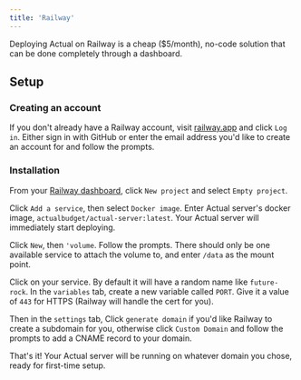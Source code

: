 ```yaml
---
title: 'Railway'
---
```


Deploying Actual on Railway is a cheap ($5/month), no-code solution that can be done completely through a dashboard.

## Setup

### Creating an account

If you don't already have a Railway account, visit [railway.app](https://railway.app/) and click `Log in`. Either sign in with GitHub or enter the email address you'd like to create an account for and follow the prompts.


### Installation

From your [Railway dashboard](https://railway.app/dashboard), click `New project` and select `Empty project`.

Click `Add a service`, then select `Docker image`. Enter Actual server's docker image, `actualbudget/actual-server:latest`. Your Actual server will immediately start deploying.

Click `New`, then `'volume`. Follow the prompts. There should only be one available service to attach the volume to, and enter `/data` as the mount point.

Click on your service. By default it will have a random name like `future-rock`. In the `variables` tab, create a new variable called `PORT`. Give it a value of `443` for HTTPS (Railway will handle the cert for you).

Then in the `settings` tab, Click `generate domain` if you'd like Railway to create a subdomain for you, otherwise click `Custom Domain` and follow the prompts to add a CNAME record to your domain.

That's it! Your Actual server will be running on whatever domain you chose, ready for first-time setup.
